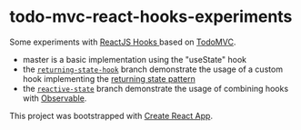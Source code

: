 # todo-mvc-react-hooks-experiments

Some experiments with [ReactJS Hooks ](https://reactjs.org/docs/hooks-intro.html) based on [TodoMVC](https://github.com/tastejs/todomvc/).

- master is a basic implementation using the "useState" hook
- the [`returning-state-hook`](https://github.com/fdecampredon/todo-mvc-react-hooks-experiments/tree/returning-state-hook) branch demonstrate the usage of a custom hook implementing the [returning state pattern](https://github.com/reactjs/react-future/tree/master/07%20-%20Returning%20State)
- the [`reactive-state`](https://github.com/fdecampredon/todo-mvc-react-hooks-experiments/tree/reactive-state) branch  demonstrate the usage of combining hooks with [Observable](https://github.com/tc39/proposal-observable).

This project was bootstrapped with [Create React App](https://github.com/facebook/create-react-app).
